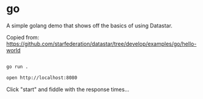# go

A simple golang demo that shows off the basics of using Datastar.

Copied from: https://github.com/starfederation/datastar/tree/develop/examples/go/hello-world

```sh

go run .

open http://localhost:8080

```

Click "start" and fiddle with the response times...



